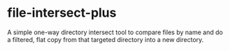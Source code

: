 file-intersect-plus
===================

A simple one-way directory intersect tool to compare files by name and do a filtered, flat copy from that targeted directory into a new directory. 